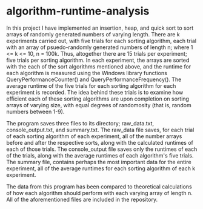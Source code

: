 algorithm-runtime-analysis
==========================

In this project I have implemented an insertion, heap, and quick sort to sort arrays of randomly generated numbers of varying length. There are k experiments carried out, with five trials for each sorting algorithm, each trial with an array of psuedo-randomly generated numbers of length n; where 1 &lt;= k &lt;= 10, n = 100k. Thus, altogether there are 15 trials per experiment; five trials per sorting algorithm. In each experiment, the arrays are sorted with the each of the sort algorithms mentioned above, and the runtime for each algorithm is measured using the Windows library functions QueryPerformanceCounter() and QueryPerformanceFrequency(). The average runtime of the five trials for each sorting algorithm for each experiment is recorded. The idea behind these trials is to examine how efficient each of these sorting algorithms are upon completion on sorting arrays of varying size, with equal degrees of randomosity (that is, random numbers between 1-9).

The program saves three files to its directory; raw_data.txt, console_output.txt, and summary.txt. The raw_data file saves, for each trial of each sorting algorithm of each experiment, all of the number arrays before and after the respective sorts, along with the calculated runtimes of each of those trials. The console_output file saves only the runtimes of each of the trials, along with the average runtimes of each algorithm's five trials. The summary file, contains perhaps the most important data for the entire experiment, all of the average runtimes for each sorting algorithm of each k experiment. 

The data from this program has been compared to theoretical calculations of how each algorithm should perform with each varying array of length n. All of the aforementioned files are included in the repository. 
